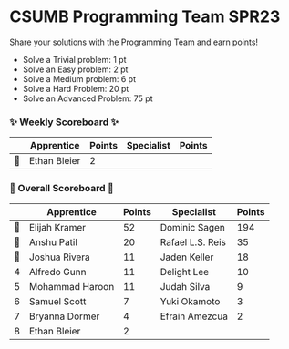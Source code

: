 # CSUMB Programming Team SPR23

Share your solutions with the Programming Team and earn points!

- Solve a Trivial problem: 1 pt
- Solve an Easy problem: 2 pt
- Solve a Medium problem: 6 pt
- Solve a Hard Problem: 20 pt
- Solve an Advanced Problem: 75 pt

### ✨ Weekly Scoreboard ✨
| |Apprentice|Points|Specialist|Points|
|-------|-------|-------|-------|-------|
|🥇|Ethan Bleier|2| | |

### 🏁 Overall Scoreboard 🏁
| |Apprentice|Points|Specialist|Points|
|-------|-------|-------|-------|-------|
|🥇|Elijah Kramer|52|Dominic Sagen|194|
|🥈|Anshu Patil|20|Rafael L.S. Reis|35|
|🥉|Joshua Rivera|11|Jaden Keller|18|
|4|Alfredo Gunn|11|Delight Lee|10|
|5|Mohammad Haroon|11|Judah Silva|9|
|6|Samuel Scott|7|Yuki Okamoto|3|
|7|Bryanna Dormer|4|Efrain Amezcua|2|
|8|Ethan Bleier|2| | |
